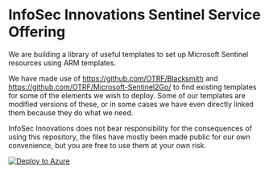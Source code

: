 # InfoSec Innovations Sentinel Service Offering

We are building a library of useful templates to set up Microsoft Sentinel resources using ARM templates.

We have made use of https://github.com/OTRF/Blacksmith and https://github.com/OTRF/Microsoft-Sentinel2Go/ to find existing templates for some of the elements we wish to deploy. Some of our templates are modified versions of these, or in some cases we have even directly linked them because they do what we need.

InfoSec Innovations does not bear responsibility for the consequences of using this repository, the files have mostly been made public for our own convenience, but you are free to use them at your own risk.

[![Deploy to Azure](https://aka.ms/deploytoazurebutton)](https://portal.azure.com/#create/Microsoft.Template/uri/https%3A%2F%2Fraw.githubusercontent.com%2FInfoSecInnovations%2FSentinel-Service-Offering%2Fmain%2Farm-templates%2Fisi-main.json)